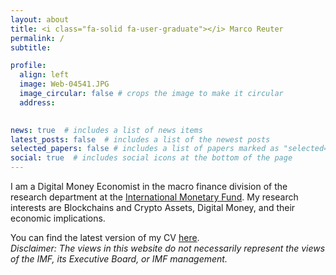```yaml
---
layout: about
title: <i class="fa-solid fa-user-graduate"></i> Marco Reuter
permalink: /
subtitle:

profile:
  align: left
  image: Web-04541.JPG
  image_circular: false # crops the image to make it circular
  address: 
  

news: true  # includes a list of news items
latest_posts: false  # includes a list of the newest posts
selected_papers: false # includes a list of papers marked as "selected={true}"
social: true  # includes social icons at the bottom of the page
---
```

I am a Digital Money Economist in the macro finance division of the research department at the [International Monetary Fund](https://www.imf.org/). My research interests are Blockchains and Crypto Assets, Digital Money, and their economic implications.

You can find the latest version of my CV [here](assets/pdf/cv.pdf).  
*Disclaimer: The views in this website do not necessarily represent the views of the IMF, its Executive Board, or IMF management.*
